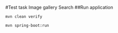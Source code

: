 #Test task
Image gallery Search
##Run application
```shell script
mvn clean verify
```

```shell script
mvn spring-boot:run
```
